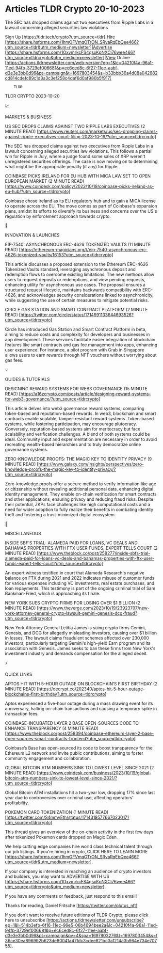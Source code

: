 # Articles TLDR Crypto 20-10-2023

The SEC has dropped claims against two executives from Ripple Labs in
a lawsuit concerning alleged securities law violations  

Sign Up [https://tldr.tech/crypto?utm_source=tldr]|Hire
[https://share.hsforms.com/1hmOFVmqOTrON_SRvaRqEbQee466?utm_source=tldr&utm_medium=newsletter]|Advertise
[https://share.hsforms.com/1OxvmrkcFS4qsxKpNXCi76wee466?utm_source=tldrcrypto&utm_medium=newsletter]|View
Online
[https://actions.tldrnewsletter.com/web-version?ep=1&lc=04210f4a-96a1-11ed-94fb-3729ef006681&p=ec6ced8c-6f27-11ee-aabf-d3e3e3bb0d96&pt=campaign&t=1697803454&s=b33bbb36a4d08a042682cd814cdefc89c1d3a3c3ef258c4daf6d0af980b5f917]


		TLDR 

TLDR CRYPTO 2023-10-20

📈 

MARKETS & BUSINESS

 US SEC DROPS CLAIMS AGAINST TWO RIPPLE LABS EXECUTIVES (2 MINUTE
READ)
[https://www.reuters.com/markets/us/sec-dropping-claims-against-ripple-executives-court-filing-2023-10-19/?utm_source=tldrcrypto]


 The SEC has dropped claims against two executives from Ripple Labs in
a lawsuit concerning alleged securities law violations. This follows a
partial win for Ripple in July, where a judge found some sales of XRP
weren't unregistered securities offerings. The case is now moving on
to determining what might be the appropriate penalty (if any) for
Ripple. 

 COINBASE PICKS IRELAND FOR EU HUB WITH MICA LAW SET TO OPEN EUROPEAN
MARKET (2 MINUTE READ)
[https://www.coindesk.com/policy/2023/10/19/coinbase-picks-ireland-as-eu-hub/?utm_source=tldrcrypto]


 Coinbase chose Ireland as its EU regulatory hub and to gain a MiCA
license to operate across the EU. The move comes as part of Coinbase's
expansion plans, amidst its efforts to diversify its business and
concerns over the US's regulation by enforcement approach towards
crypto. 

🚀 

INNOVATION & LAUNCHES

 EIP-7540: ASYNCHRONOUS ERC-4626 TOKENIZED VAULTS (11 MINUTE READ)
[https://ethereum-magicians.org/t/eip-7540-asynchronous-erc-4626-tokenized-vaults/16153?utm_source=tldrcrypto]


 This article discusses a proposed extension to the Ethereum ERC-4626
Tokenized Vaults standard, leveraging asynchronous deposit and
redemption flows to overcome existing limitations. The new methods
allow users to request deposits or redemptions, and view pending
requests, enhancing utility for asynchronous use cases. The proposal
ensures a structured request lifecycle, maintains backwards
compatibility with ERC-4626, and acknowledges security considerations
linked to asynchronicity, while suggesting the use of certain measures
to mitigate potential risks. 

 CIRCLE GAS STATION AND SMART CONTRACT PLATFORM (2 MINUTE READ)
[https://twitter.com/circle/status/1714991133644693526?utm_source=tldrcrypto]


 Circle has introduced Gas Station and Smart Contract Platform in
beta, aiming to reduce costs and complexity for developers and
businesses in app development. These services facilitate easier
integration of blockchain features like smart contracts and gas fee
management into apps, enhancing user experience. For instance, a pilot
program with Grab in Singapore allows users to earn rewards through
NFT vouchers without worrying about gas fees. 

💡 

GUIDES & TUTORIALS

 DESIGNING REWARD SYSTEMS FOR WEB3 GOVERNANCE (15 MINUTE READ)
[https://a16zcrypto.com/posts/article/designing-reward-systems-for-web3-governance/?utm_source=tldrcrypto]


 This article delves into web3 governance reward systems, comparing
token-based and reputation-based rewards. In web3, blockchain and
smart contracts enable scalable, tamper-resistant reward systems.
Token-based systems, while fostering participation, may encourage
plutocracy. Conversely, reputation-based systems aim for meritocracy
but face scalability and verification challenges. A blend of both
systems could be ideal. Community input and experimentation are
necessary in order to avoid recreating wealth-based hierarchies and to
truly democratize online governance systems. 

 ZERO-KNOWLEDGE PROOFS: THE MAGIC KEY TO IDENTITY PRIVACY (9 MINUTE
READ)
[https://www.galaxy.com/insights/perspectives/zero-knowledge-proofs-the-magic-key-to-identity-privacy/?utm_source=tldrcrypto]


 Zero-knowledge proofs offer a secure method to verify information
like age or citizenship without revealing additional personal data,
enhancing digital identity management. They enable on-chain
verification for smart contracts and other applications, ensuring
privacy and reducing fraud risks. Despite their potential, ZKPs face
challenges like high computational costs and a need for wider adoption
to fully realize their benefits in combating identity theft and
fostering a trust-minimized digital ecosystem. 

🦄 

MISCELLANEOUS

 INSIDE SBF'S TRIAL: ALAMEDA PAID FOR LOANS, VC DEALS AND BAHAMAS
PROPERTIES WITH FTX USER FUNDS, EXPERT TELLS COURT (2 MINUTE READ)
[https://www.theblock.co/post/258277/inside-sbfs-trial-alameda-paid-for-loans-vc-deals-and-bahamas-properties-with-ftx-user-funds-expert-tells-court?utm_source=tldrcrypto]


 An expert witness testified in court that Alameda Research's negative
balance on FTX during 2021 and 2022 indicates misuse of customer funds
for various expenses including VC investments, real estate purchases,
and loan repayments. This testimony is part of the ongoing criminal
trial of Sam Bankman-Fried, which is approaching its finale. 

 NEW YORK SUES CRYPTO FIRMS FOR LOSING OVER $1 BILLION (2 MINUTE READ)
[https://www.theverge.com/2023/10/19/23923707/new-york-attorney-general-crypto-lawsuit-gemini-genesis-dcg-fraud?utm_source=tldrcrypto]


 New York Attorney General Letitia James is suing crypto firms Gemini,
Genesis, and DCG for allegedly misleading investors, causing over $1
billion in losses. The lawsuit claims fraudulent schemes affected over
230,000 investors, particularly targeting Gemini's high-yield Earn
program and its association with Genesis. James seeks to ban these
firms from New York's investment industry and demands compensation for
the alleged deceit. 

⚡ 

QUICK LINKS

 APTOS HIT WITH 5-HOUR OUTAGE ON BLOCKCHAIN'S FIRST BIRTHDAY (2 MINUTE
READ)
[https://decrypt.co/202340/aptos-hit-5-hour-outage-blockchains-first-birthday?utm_source=tldrcrypto]


 Aptos experienced a five-hour outage during a mass drawing event for
its anniversary, halting on-chain transactions and causing a temporary
spike in transaction fees. 

 COINBASE-INCUBATED LAYER 2 BASE OPEN-SOURCES CODE TO ENHANCE
TRANSPARENCY (4 MINUTE READ)
[https://www.theblock.co/post/258394/coinbase-ethereum-layer-2-base-open-sources-smart-contracts-frontend?utm_source=tldrcrypto]


 Coinbase’s Base has open-sourced its code to boost transparency for
the Ethereum L2 network and invite public contributions, aiming to
foster community engagement and collaboration. 

 GLOBAL BITCOIN ATM NUMBERS SINK TO LOWEST LEVEL SINCE 2021 (2 MINUTE
READ)
[https://www.coindesk.com/business/2023/10/19/global-bitcoin-atm-numbers-sink-to-lowest-level-since-2021/?utm_source=tldrcrypto]


 Global Bitcoin ATM installations hit a two-year low, dropping 17%
since last year due to controversies over criminal use, affecting
operators' profitability. 

 POKEMON CARD TOKENIZATION (1 MINUTE READ)
[https://twitter.com/S4mmyEth/status/1714319577667023017?utm_source=tldrcrypto]


 This thread gives an overview of the on-chain activity in the first
few days after tokenized Pokemon cards dropped on Magic Eden. 

 We help cutting edge companies hire world class technical talent
through our job listings. If you're hiring in crypto, CLICK HERE TO
LEARN MORE
[https://share.hsforms.com/1hmOFVmqOTrON_SRvaRqEbQee466?utm_source=tldr&utm_medium=newsletter].


If your company is interested in reaching an audience of crypto
investors and builders, you may want to ADVERTISE WITH US
[https://share.hsforms.com/1OxvmrkcFS4qsxKpNXCi76wee466?utm_source=tldrcrypto&utm_medium=newsletter].


If you have any comments or feedback, just respond to this email! 

Thanks for reading, 
Daniel Fritsche [https://twitter.com/plutus_nft] 

If you don't want to receive future editions of TLDR Crypto,
please click here to unsubscribe
[https://actions.tldrnewsletter.com/unsubscribe?ep=1&l=514b3efb-6f16-11ec-96e5-06b4694bee2a&lc=04210f4a-96a1-11ed-94fb-3729ef006681&p=ec6ced8c-6f27-11ee-aabf-d3e3e3bb0d96&pt=campaign&pv=4&spa=1697803276&t=1697803454&s=f36ce30ea896992b623de80041a47fdc3cdee821bc3a1214a3b964e734e70755].
